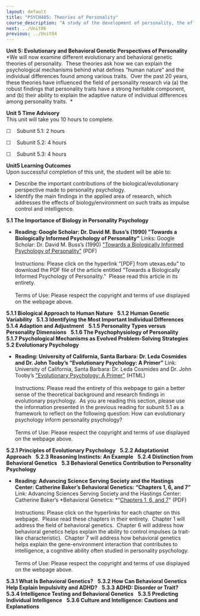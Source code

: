 ```yaml
---
layout: default
title: "PSYCH405: Theories of Personality"
course_description: "A study of the development of personality, the effects of personality on important outcomes, and attempts to make beneficial changes to maladaptive personality characteristics."
next: ../Unit06
previous: ../Unit04
---
```

**Unit 5: Evolutionary and Behavioral Genetic Perspectives of
Personality** <span id="5"></span> 
*We will now examine different evolutionary and behavioral genetic
theories of personality.  These theories ask how we can explain the
psychological mechanisms behind what defines “human nature” and the
individual differences found among various traits.  Over the past 20
years, these theories have influenced the field of personality research
via (a) the robust findings that personality traits have a strong
heritable component, and (b) their ability to explain the adaptive
nature of individual differences among personality traits.  *

**Unit 5 Time Advisory**  
This unit will take you 10 hours to complete.

☐    Subunit 5.1: 2 hours

☐    Subunit 5.2: 4 hours

☐    Subunit 5.3: 4 hours

**Unit5 Learning Outcomes**  
Upon successful completion of this unit, the student will be able to:  
  
-   Describe the important contributions of the biological/evolutionary
    perspective made to personality psychology.
-   Identify the main findings in the applied area of research, which
    addresses the effects of biology/environment on such traits as
    impulse control and intelligence.

**5.1 The Importance of Biology in Personality Psychology** <span
id="5.1"></span> 
-   **Reading: Google Scholar: Dr. David M. Buss’s (1990) "Towards a
    Biologically Informed Psychology of Personality"**
    Links: Google Scholar: Dr. David M. Buss’s (1990) ["Towards a
    Biologically Informed Psychology of
    Personality"](http://scholar.google.com/scholar?hl=en&q=buss+1990,+biological+foundations+of+personality&btnG=Search&as_sdt=20000&as_ylo=&as_vis=0) (PDF)  
                  
     Instructions: Please click on the hyperlink “[PDF] from utexas.edu”
    to download the PDF file of the article entitled “Towards a
    Biologically Informed Psychology of Personality.”  Please read this
    article in its entirety.   
        
     Terms of Use: Please respect the copyright and terms of use
    displayed on the webpage above. 

**5.1.1 Biological Approach to Human Nature** <span id="5.1.1"></span> 
**5.1.2 Human Genetic Variability** <span id="5.1.2"></span> 
**5.1.3 Identifying the Most Important Individual Differences** <span
id="5.1.3"></span> 
**5.1.4 Adaption and Adjustment** <span id="5.1.4"></span> 
**5.1.5 Personality Types versus Personality Dimensions** <span
id="5.1.5"></span> 
**5.1.6 The Psychophysiology of Personality** <span id="5.1.6"></span> 
**5.1.7 Psychological Mechanisms as Evolved Problem-Solving Strategies**
<span id="5.1.7"></span> 
**5.2 Evolutionary Psychology** <span id="5.2"></span> 
-   **Reading: University of California, Santa Barbara: Dr. Leda
    Cosmides and Dr. John Tooby’s “Evolutionary Psychology: A Primer”**
    Link: University of California, Santa Barbara: Dr. Leda Cosmides and
    Dr. John Tooby’s ["Evolutionary Psychology: A
    Primer"](http://www.psych.ucsb.edu/research/cep/primer.html)
    (HTML)  
                  
     Instructions: Please read the entirety of this webpage to gain a
    better sense of the theoretical background and research findings in
    evolutionary psychology.  As you are reading this section, please
    use the information presented in the previous reading for subunit
    5.1 as a framework to reflect on the following question: How can
    evolutionary psychology inform personality psychology?  
                  
     Terms of Use: Please respect the copyright and terms of use
    displayed on the webpage above. 

**5.2.1 Principles of Evolutionary Psychology** <span
id="5.2.1"></span> 
**5.2.2 Adaptationist Approach** <span id="5.2.2"></span> 
**5.2.3 Reasoning Instincts: An Example** <span id="5.2.3"></span> 
**5.2.4 Distinction from Behavioral Genetics** <span id="5.2.4"></span> 
**5.3 Behavioral Genetics Contribution to Personality Psychology** <span
id="5.3"></span> 
-   **Reading: Advancing Science Serving Society and the Hastings
    Center: Catherine Baker’s Behavioral Genetics: “Chapters 1, 6, and
    7”**
    Link: Advancing Sciences Serving Society and the Hastings Center:
    Catherine Baker’s *Behavioral Genetics: *“[Chapters 1, 6, and
    7](https://resources.saylor.org/wwwresources/archived/site/wp-content/uploads/2012/08/PSYCH101Sec2.pdf)"
    (PDF)  
        
     Instructions: Please click on the hyperlinks for each chapter on
    this webpage.  Please read these chapters in their entirety. 
    Chapter 1 will address the field of behavioral genetics.  Chapter 6
    will address how behavioral genetics helps explain the ability to
    control impulses (a trait-like characteristic).  Chapter 7 will
    address how behavioral genetics helps explain the gene-environment
    interaction that contributes to intelligence, a cognitive ability
    often studied in personality psychology.  
        
     Terms of Use: Please respect the copyright and terms of use
    displayed on the webpage above.

**5.3.1 What Is Behavioral Genetics?** <span id="5.3.1"></span> 
**5.3.2 How Can Behavioral Genetics Help Explain Impulsivity and ADHD?**
<span id="5.3.2"></span> 
**5.3.3 ADHD: Disorder or Trait?** <span id="5.3.3"></span> 
**5.3.4 Intelligence Testing and Behavioral Genetics** <span
id="5.3.4"></span> 
**5.3.5 Predicting Individual Intelligence** <span id="5.3.5"></span> 
**5.3.6 Culture and Intelligence: Cautions and Explanations** <span
id="5.3.6"></span> 
